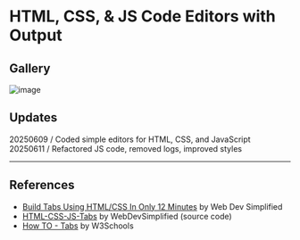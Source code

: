 # HTML, CSS, & JS Code Editors with Output
## Gallery
![image](https://github.com/user-attachments/assets/54f07e96-f24a-4fc0-b721-ef160eefead4)

## Updates
20250609 / Coded simple editors for HTML, CSS, and JavaScript <br>
20250611 / Refactored JS code, removed logs, improved styles

---
## References
- [Build Tabs Using HTML/CSS In Only 12 Minutes](https://youtu.be/5L6h_MrNvsk?si=z85dnBHEe_TcYxbI) by Web Dev Simplified
- [HTML-CSS-JS-Tabs](https://github.com/WebDevSimplified/HTML-CSS-JS-Tabs) by WebDevSimplified (source code)
- [How TO - Tabs](https://www.w3schools.com/howto/howto_js_tabs.asp) by W3Schools
